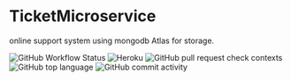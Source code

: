 # TicketMicroservice


online support system using mongodb Atlas for storage.


![GitHub Workflow Status](https://img.shields.io/github/workflow/status/Stream-Desk/TicketMicroservice/.NET)  ![Heroku](https://heroku-badge.herokuapp.com/?app=streamdeskticketmicroservice)   ![GitHub pull request check contexts](https://img.shields.io/github/status/contexts/pulls/Stream-Desk/TicketMicroservice/1?style=flat-square)  ![GitHub top language](https://img.shields.io/github/languages/top/Stream-Desk/TicketMicroservice?style=flat-square)  ![GitHub commit activity](https://img.shields.io/github/commit-activity/w/Stream-Desk/TicketMicroservice?style=flat-square)



